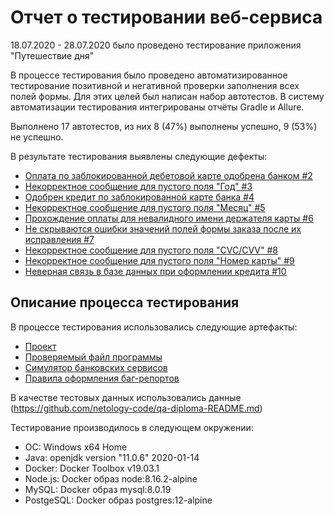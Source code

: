 #  Отчет о тестировании веб-сервиса 
18.07.2020 - 28.07.2020 было проведено тестирование приложения "Путешествие дня"

В процессе тестирования было проведено автоматизированное тестирование позитивной и негативной проверки заполнения всех полей формы. Для этих целей был написан набор автотестов.
В систему автоматизации тестирования интегрированы отчёты Gradle и Allure.

Выполнено 17 автотестов, из них 8 (47%) выполнены успешно, 9 (53%) не успешно.

В результате тестирования выявлены следующие дефекты:
* [Оплата по заблокированной дебетовой карте одобрена банком #2](https://github.com/VeraOm/Diplom/issues/2)
* [Некорректное сообщение для пустого поля "Год" #3](https://github.com/VeraOm/Diplom/issues/3)
* [Одобрен кредит по заблокированной карте банка #4](https://github.com/VeraOm/Diplom/issues/4)
* [Некорректное сообщение для пустого поля "Месяц" #5](https://github.com/VeraOm/Diplom/issues/5)
* [Прохождение оплаты для невалидного имени держателя карты #6](https://github.com/VeraOm/Diplom/issues/6)
* [Не скрываются ошибки значений полей формы заказа после их исправления #7](https://github.com/VeraOm/Diplom/issues/7)
* [Некорректное сообщение для пустого поля "CVC/CVV" #8](https://github.com/VeraOm/Diplom/issues/8)
* [Некорректное сообщение для пустого поля "Номер карты" #9](https://github.com/VeraOm/Diplom/issues/9)
* [Неверная связь в базе данных при оформлении кредита #10](https://github.com/VeraOm/Diplom/issues/10)

## Описание процесса тестирования

В процессе тестирования использовались следующие артефакты:
* [Проект](https://github.com/VeraOm/Diplom)
* [Проверяемый файл программы](https://github.com/VeraOm/Diplom/blob/master/aqa-shop.jar)
* [Симулятор банковских сервисов](https://github.com/netology-code/qa-diploma/blob/master/gate-simulator)
* [Правила оформления баг-репортов](https://github.com/netology-code/javaqa-homeworks/blob/master/report-requirements.md)

В качестве тестовых данных использовались данные (https://github.com/netology-code/qa-diploma-README.md)


Тестирование производилось в следующем окружении:
* ОС: Windows x64 Home
* Java: openjdk version "11.0.6" 2020-01-14
* Docker: Docker Toolbox v19.03.1
* Node.js: Docker образ node:8.16.2-alpine
* MySQL: Docker образ mysql:8.0.19
* PostgeSQL: Docker образ postgres:12-alpine
